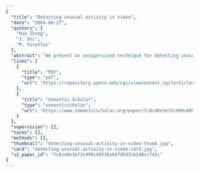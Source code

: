 ```yaml
---
{
  "title": "Detecting unusual activity in video",
  "date": "2004-06-27",
  "authors": [
    "Hua Zhong",
    "J. Shi",
    "M. Visontai"
  ],
  "abstract": "We present an unsupervised technique for detecting unusual activity in a large video set using many simple features. No complex activity models and no supervised feature selections are used. We divide the video into equal length segments and classify the extracted features into prototypes, from which a prototype-segment co-occurrence matrix is computed. Motivated by a similar problem in document-keyword analysis, we seek a correspondence relationship between prototypes and video segments which satisfies the transitive closure constraint. We show that an important sub-family of correspondence functions can be reduced to co-embedding prototypes and segments to N-D Euclidean space. We prove that an efficient, globally optimal algorithm exists for the co-embedding problem. Experiments on various real-life videos have validated our approach.",
  "links": [
    {
      "title": "PDF",
      "type": "pdf",
      "url": "https://repository.upenn.edu/cgi/viewcontent.cgi?article=1032&context=cis_papers"
    },
    {
      "title": "Semantic Scholar",
      "type": "semanticscholar",
      "url": "https://www.semanticscholar.org/paper/fc8cd8e3e72c999c68530a607d583cb248cc742c"
    }
  ],
  "supervision": [],
  "tasks": [],
  "methods": [],
  "thumbnail": "detecting-unusual-activity-in-video-thumb.jpg",
  "card": "detecting-unusual-activity-in-video-card.jpg",
  "s2_paper_id": "fc8cd8e3e72c999c68530a607d583cb248cc742c"
}
---
```


